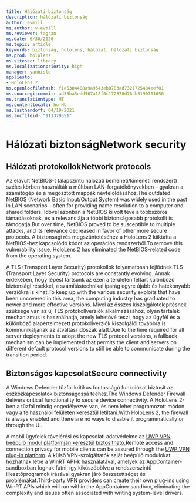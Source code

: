 ```yaml
---
title: Hálózati biztonság
description: hálózati biztonság
author: evmill
ms.author: v-evmill
ms.reviewer: tagran
ms.date: 6/30/2020
ms.topic: article
keywords: biztonság, hololens, hálózat, hálózati biztonság
ms.prod: hololens
ms.sitesec: library
ms.localizationpriority: high
manager: yannisle
appliesto:
- HoloLens 2
ms.openlocfilehash: f1e5304408a9a9543eb0703ad7321725484eef01
ms.sourcegitcommit: ad53ba5edd567a18f0c172578d78db3190701650
ms.translationtype: MT
ms.contentlocale: hu-HU
ms.lasthandoff: 04/19/2021
ms.locfileid: "111379551"
---
```

# <a name="network-security"></a><span data-ttu-id="32784-104">Hálózati biztonság</span><span class="sxs-lookup"><span data-stu-id="32784-104">Network security</span></span>

## <a name="network-protocols"></a><span data-ttu-id="32784-105">Hálózati protokollok</span><span class="sxs-lookup"><span data-stu-id="32784-105">Network protocols</span></span>

<span data-ttu-id="32784-106">Az elavult NetBIOS-t (alapszintű hálózati bemeneti/kimeneti rendszert) széles körben használták a múltban LAN-forgatókönyvekben – gyakran a számítógép és a megosztott mappák névfeloldásához.</span><span class="sxs-lookup"><span data-stu-id="32784-106">The outdated NetBIOS (Network Basic Input/Output System) was widely used in the past in LAN scenarios – often for providing name resolution to a computer and shared folders.</span></span> <span data-ttu-id="32784-107">Idővel azonban a NetBIOS ki volt téve a többszörös támadásoknak, és a relevanciája a többi biztonságosabb protokollt is támogatja.</span><span class="sxs-lookup"><span data-stu-id="32784-107">But over time, NetBIOS proved to be susceptible to multiple attacks, and its relevance decreased in favor of other more secure protocols.</span></span> <span data-ttu-id="32784-108">A biztonsági rés megszüntetéséhez a HoloLens 2 kiiktatta a NetBIOS-hez kapcsolódó kódot az operációs rendszerből.</span><span class="sxs-lookup"><span data-stu-id="32784-108">To remove this vulnerability issue, HoloLens 2 has eliminated the NetBIOS-related code from the operating system.</span></span>

<span data-ttu-id="32784-109">A TLS (Transport Layer Security) protokollok folyamatosan fejlődnek.</span><span class="sxs-lookup"><span data-stu-id="32784-109">TLS (Transport Layer Security) protocols are constantly evolving.</span></span> <span data-ttu-id="32784-110">Annak érdekében, hogy lépést tartsunk az ezen a területen feltárt különböző biztonsági résekkel, a számítástechnikai iparág egyre újabb és hatékonyabb verziókra is kihat.</span><span class="sxs-lookup"><span data-stu-id="32784-110">To keep up with the various security exploits that have been uncovered in this area, the computing industry has graduated to newer and more effective versions.</span></span> <span data-ttu-id="32784-111">Mivel az összes kiszolgálótelepítésnek szüksége van az új TLS protokollverziók alkalmazásához, olyan tartalék mechanizmus is használhatja, amely lehetővé teszi, hogy az ügyfél és a különböző alapértelmezett protokollverziók kiszolgálói továbbra is kommunikáljanak az átváltási időszak alatt.</span><span class="sxs-lookup"><span data-stu-id="32784-111">Due to the time required for all server deployments to adopt the new TLS protocol versions, a fallback mechanism can be implemented that permits the client and servers on different default protocol versions to still be able to communicate during the transition period.</span></span>

## <a name="secure-connectivity"></a><span data-ttu-id="32784-112">Biztonságos kapcsolat</span><span class="sxs-lookup"><span data-stu-id="32784-112">Secure connectivity</span></span> 

<span data-ttu-id="32784-113">A Windows Defender tűzfal kritikus fontosságú funkciókat biztosít az eszközkapcsolatok biztonságossá teéhez.</span><span class="sxs-lookup"><span data-stu-id="32784-113">The Windows Defender Firewall delivers critical functionality to secure device connectivity.</span></span> <span data-ttu-id="32784-114">A HoloLens 2-ben a tűzfal mindig engedélyezve van, és nem lehet programozott módon vagy a felhasználói felületen keresztül letiltani.</span><span class="sxs-lookup"><span data-stu-id="32784-114">With HoloLens 2, the firewall is always enabled and there are no ways to disable it programmatically or through the UI.</span></span>

<span data-ttu-id="32784-115">A mobil ügyfelek távelérési és kapcsolati adatvédelme az [UWP VPN beépülő modul platformján keresztül biztosítható.](https://docs.microsoft.com/uwp/api/Windows.Networking.Vpn?view=winrt-19041)</span><span class="sxs-lookup"><span data-stu-id="32784-115">Remote access and connection privacy for mobile clients can be assured through the [UWP VPN plug-in platform](https://docs.microsoft.com/uwp/api/Windows.Networking.Vpn?view=winrt-19041).</span></span> <span data-ttu-id="32784-116">A külső VPN-szolgáltatók saját beépülő modulokat hozhatnak létre a WinRT API-k használatával, amelyek az AppContainer-sandboxban fognak futni, így kiküszöbölve a rendszerszintű illesztőprogramok írásával gyakran járó összetettséget és problémákat.</span><span class="sxs-lookup"><span data-stu-id="32784-116">Third-party VPN providers can create their own plug-ins using WinRT APIs which will run within the AppContainer sandbox, eliminating the complexity and issues often associated with writing system-level drivers.</span></span>

